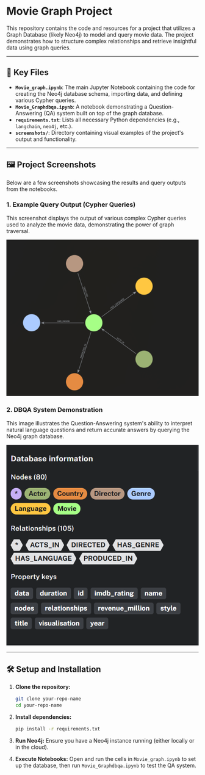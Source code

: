 # Movie Graph Project

This repository contains the code and resources for a project that utilizes a Graph Database (likely Neo4j) to model and query movie data. The project demonstrates how to structure complex relationships and retrieve insightful data using graph queries.

---

## 🚀 Key Files

* **`Movie_graph.ipynb`**: The main Jupyter Notebook containing the code for creating the Neo4j database schema, importing data, and defining various Cypher queries.
* **`Movie_Graphdbqa.ipynb`**: A notebook demonstrating a Question-Answering (QA) system built on top of the graph database.
* **`requirements.txt`**: Lists all necessary Python dependencies (e.g., `langchain`, `neo4j`, etc.).
* **`screenshots/`**: Directory containing visual examples of the project's output and functionality.

---

## 🖼️ Project Screenshots

Below are a few screenshots showcasing the results and query outputs from the notebooks.

### 1. Example Query Output (Cypher Queries)

This screenshot displays the output of various complex Cypher queries used to analyze the movie data, demonstrating the power of graph traversal.

![Example of Cypher Query Results](screenshot/Screenshot1.png)

### 2. DBQA System Demonstration

This image illustrates the Question-Answering system's ability to interpret natural language questions and return accurate answers by querying the Neo4j graph database.

![Demonstration of the DBQA System](screenshot/Screenshot2.png)

---

## 🛠️ Setup and Installation

1.  **Clone the repository:**
    ```bash
    git clone your-repo-name
    cd your-repo-name
    ```

2.  **Install dependencies:**
    ```bash
    pip install -r requirements.txt
    ```

3.  **Run Neo4j:** Ensure you have a Neo4j instance running (either locally or in the cloud).

4.  **Execute Notebooks:** Open and run the cells in `Movie_graph.ipynb` to set up the database, then run `Movie_Graphdbqa.ipynb` to test the QA system.

